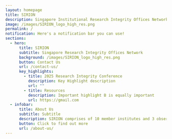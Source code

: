 ```yaml
---
layout: homepage
title: SIRION
description: Singapore Institutional Research Integrity Offices Network
image: /images/SIRION_logo_high_res.png
permalink: /
notification: Here's a notification bar you can use!
sections:
  - hero:
      title: SIRION
      subtitle: Singapore Research Integrity Offices Network
      background: /images/SIRION_logo_high_res.png
      button: Contact Us
      url: /contact-us/
      key_highlights:
        - title: 2025 Research Integrity Conference
          description: Key Highlight description
          url: ""
        - title: Resources
          description: Important highlight B is equally important
          url: https://gmail.com
  - infobar:
      title: About Us
      subtitle: Subtitle
      description: SIRION comprises of 10 member institutes and 3 observer institutes
      button: Click to find out more
      url: /about-us/
---
```

